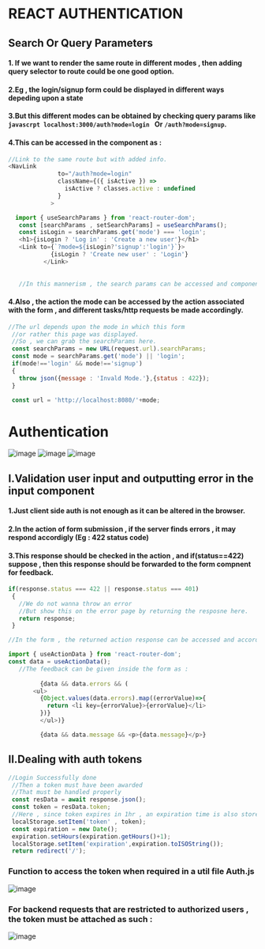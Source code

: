 # REACT AUTHENTICATION

## Search Or Query Parameters
#### 1. If we want to render the same route in different modes , then adding query selector to route could be one good option.

#### 2.Eg , the login/signup form could be displayed in different ways depeding upon a state
#### 3.But this different modes can be obtained by checking query params  like `javascrpt localhost:3000/auth?mode=login ` Or `/auth?mode=signup`.
#### 4.This can be accessed in the component as  : 

```javascript
//Link to the same route but with added info.
<NavLink
              to="/auth?mode=login"
              className={({ isActive }) =>
                isActive ? classes.active : undefined
              }
            >
```
```javascript
  import { useSearchParams } from 'react-router-dom';
   const [searchParams , setSearchParams] = useSearchParams();
   const isLogin = searchParams.get('mode') === 'login';
   <h1>{isLogin ? 'Log in' : 'Create a new user'}</h1>
   <Link to={`?mode=${isLogin?'signup':'login'}`}>
            {isLogin ? 'Create new user' : 'Login'}
          </Link>
          
          
   //In this mannerism , the search params can be accessed and component and the ui can be  managed accordingly
```

#### 4.Also , the action the mode can be accessed by the action associated with the form , and different tasks/http requests be made accordingly.
 ```javascript
 //The url depends upon the mode in which this form
  //or rather this page was displayed.
  //So , we can grab the searchParams here.
  const searchParams = new URL(request.url).searchParams;
  const mode = searchParams.get('mode') || 'login';
  if(mode!=='login' && mode!=='signup')
  {
    throw json({message : 'Invald Mode.'},{status : 422});
  }

  const url = 'http://localhost:8080/'+mode;
 ```
 # Authentication
 
 ![image](https://user-images.githubusercontent.com/78524327/215475603-829e308d-35f5-4af0-b0c5-61300b3eb6a7.png)
![image](https://user-images.githubusercontent.com/78524327/215475620-20f646ae-93ba-4abe-9625-0f8c49863374.png)
![image](https://user-images.githubusercontent.com/78524327/215475633-b6444b02-8997-4229-acba-a9ab817ff031.png)

 
 ## I.Validation user input and outputting error in the input component
 
 #### 1.Just client side auth is not enough as it can be altered in the browser.
 #### 2.In the action of form submission , if the server finds errors , it may respond accordigly (Eg : 422 status code)
 #### 3.This response should be checked in the action , and if(status==422) suppose , then this response should be forwarded to the form compnent for feedback.
 
 ```javascript
 if(response.status === 422 || response.status === 401)
  {
    //We do not wanna throw an error
    //But show this on the error page by returning the resposne here.
    return response;
  }
 
 
 ```
 
 ```javascript
//In the form , the returned action response can be accessed and accordingly , feedback can be given.

import { useActionData } from 'react-router-dom';
const data = useActionData();
    //The feedback can be given inside the form as : 
    
          {data && data.errors && (
        <ul>
          {Object.values(data.errors).map((errorValue)=>{
            return <li key={errorValue}>{errorValue}</li>
          })}
          </ul>)}

          {data && data.message && <p>{data.message}</p>}
 
 
 ```
 
 ## II.Dealing with auth tokens
 
 ```javascript
 //Login Successfully done
  //Then a token must have been awarded
  //That must be handled properly
  const resData = await response.json();
  const token = resData.token;
  //Here , since token expires in 1hr , an expiration time is also stored in the local storage
  localStorage.setItem('token' , token);
  const expiration = new Date();
  expiration.setHours(expiration.getHours()+1);
  localStorage.setItem('expiration',expiration.toISOString());
  return redirect('/');
 ```
  
  ### Function to access the token when required in a util file Auth.js
 ![image](https://user-images.githubusercontent.com/78524327/215476686-e3052d9f-7aac-4390-bafd-09d579dbdf97.png)
 
 ### For backend requests that are restricted to authorized users , the token must be attached as such : 
 
 ![image](https://user-images.githubusercontent.com/78524327/215476940-51c5c7aa-1b3d-436b-9eed-032f5ea215d1.png)
 
 


 
 
 
 
 
 
